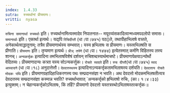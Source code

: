 ```yaml
---
index:  1.4.33
sutra:  रुच्यर्थानां प्रीयमाणः।
vritti:  nyasa
---
```


`रुचिना समानार्था रुच्यर्थाः` इति। रुच्यर्थानामित्यस्मादेव निपातनात-- मयूरव्यंसकादित्वान्मध्यमपदलोपो समासः। `समानार्थाः` इति। एकार्था इत्यर्थः। यद्यपि `रिचिर्दीप्तौ` (धा।पा।७४५) पठ()ते, तथापीहाभिलाषे वत्र्तते, अनेकार्थत्वाद्धातूनाम्; तत्रैव प्रीयमाणार्थस्य सम्भवात्। यस्य ह्रभिलाषः स प्रीयमाणः। यस्त्वभिलषति स प्रीणाति। `प्रीयमाणः` इति। तृप्यमाण इत्यर्थः। `प्रीञ् तर्पणे` (धा।पा। १४७४) इत्येतस्मात् कर्मणि विहितस्य लस्य शानच्। `अन्यकर्त्तृकः` इत्यादिना तमभिलाषविशेषं दर्शयन् रुचिशब्दस्यार्थमाचष्टे। प्रीयमाणापेक्षयाऽन्योर्थो वेदितव्यः। प्रीयमाणादन्यः कत्र्ता यस्य सोऽन्यकर्त्तुकः। `रोचते स्वदते` इति। `रुच दीप्तौ`(धा।पा।७४५) `स्वद आस्वादने` (धा।पा।१८) अनुदात्तेत्तौ। `देवदत्तस्थस्य` इत्यादिनाऽन्यकर्त्तृकतामभिलाषस्य दर्शयति।
`देवदत्ताय रोचते मोदकः पथि` इति। प्रीयमाणग्रहादिहाधिकरणस्य पथः सम्प्रदानसंज्ञा न भवति। अथ देवदत्तो मोदकमभिलषतीत्यत्र देवदत्तस्य सम्प्रदानसंज्ञा कस्मान्न भवति? रुच्यर्थाभावात् `अन्यकर्त्तृको ह्रभिलाषो रुचिः, (का। १।४।३३) इत्युक्तम्। न चेहान्यकर्त्तृकोऽभिलाषः, किं तर्हि? प्रीयमाणो देवदत्तो यस्तत्रस्थोऽभिलाषस्तत्कर्त्तृकः॥

